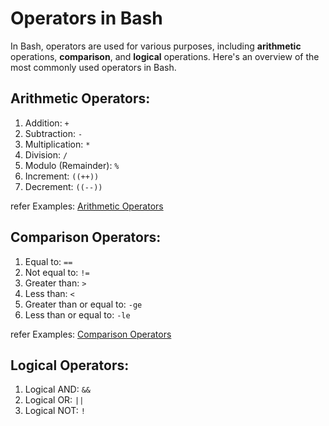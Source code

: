 # Operators in Bash

In Bash, operators are used for various purposes, including **arithmetic** operations, **comparison**, and **logical** operations. Here's an overview of the most commonly used operators in Bash.

## Arithmetic Operators:

1. Addition: `+`
2. Subtraction: `-`
3. Multiplication: `*`
4. Division: `/`
5. Modulo (Remainder): `%`
6. Increment: `((++))`
7. Decrement: `((--))`

refer Examples: [Arithmetic Operators](arithmetic-operators/myscript.sh)

## Comparison Operators:

1. Equal to: `==`
2. Not equal to: `!=`
3. Greater than: `>`
4. Less than: `<`
5. Greater than or equal to: `-ge`
6. Less than or equal to: `-le`

refer Examples: [Comparison Operators](comparison-operators/myscript.sh)


## Logical Operators:

1. Logical AND: `&&`
2. Logical OR: `||`
3. Logical NOT: `!`


